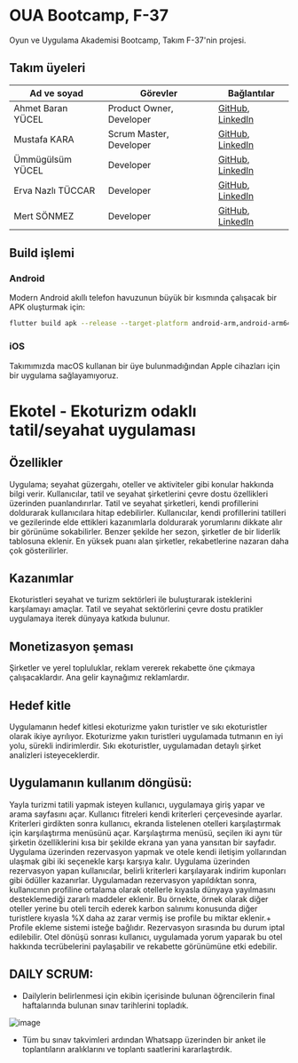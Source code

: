 # OUA Bootcamp, F-37

Oyun ve Uygulama Akademisi Bootcamp, Takım F-37'nin projesi.

## Takım üyeleri

| Ad ve soyad       | Görevler                 | Bağlantılar                                                                                                  |
| ----------------- | ------------------------ | ------------------------------------------------------------------------------------------------------------ |
| Ahmet Baran YÜCEL | Product Owner, Developer | [GitHub](https://github.com/abyucel), [LinkedIn](https://linkedin.com/in/abyucel)                            |
| Mustafa KARA      | Scrum Master, Developer  | [GitHub](https://github.com/Mustafaakaraa), [LinkedIn](https://linkedin.com/in/mustafakara0)                 |
| Ümmügülsüm YÜCEL  | Developer                | [GitHub](https://github.com/ummugulsumyucel), [LinkedIn](https://linkedin.com/in/ümmügülsüm-yücel-437510255) |
| Erva Nazlı TÜCCAR | Developer                | [GitHub](https://github.com/nazlii02), [LinkedIn](https://linkedin.com/in/erva-nazlı-tüccar-b7a800212)       |
| Mert SÖNMEZ       | Developer                | [GitHub](https://github.com/SnmzTony), [LinkedIn](https://linkedin.com/in/mert-sönmez-83b889246)             |

## Build işlemi

### Android

Modern Android akıllı telefon havuzunun büyük bir kısmında çalışacak bir APK oluşturmak için:

```sh
flutter build apk --release --target-platform android-arm,android-arm64
```

### iOS

Takımımızda macOS kullanan bir üye bulunmadığından Apple cihazları için bir uygulama sağlayamıyoruz.


# Ekotel - Ekoturizm odaklı tatil/seyahat uygulaması

## Özellikler

Uygulama; seyahat güzergahı, oteller ve aktiviteler gibi konular hakkında bilgi verir.
Kullanıcılar, tatil ve seyahat şirketlerini çevre dostu özellikleri üzerinden puanlandırırlar.
Tatil ve seyahat şirketleri, kendi profillerini doldurarak kullanıcılara hitap edebilirler.
Kullanıcılar, kendi profillerini tatilleri ve gezilerinde elde ettikleri kazanımlarla doldurarak yorumlarını dikkate alır bir görünüme sokabilirler.
Benzer şekilde her sezon, şirketler de bir liderlik tablosuna eklenir. En yüksek puanı alan şirketler, rekabetlerine nazaran daha çok gösterilirler.

## Kazanımlar
Ekoturistleri seyahat ve turizm sektörleri ile buluşturarak isteklerini karşılamayı amaçlar.
Tatil ve seyahat sektörlerini çevre dostu pratikler uygulamaya iterek dünyaya katkıda bulunur.

## Monetizasyon şeması
Şirketler ve yerel topluluklar, reklam vererek rekabette öne çıkmaya çalışacaklardır. Ana gelir kaynağımız reklamlardır.

## Hedef kitle
Uygulamanın hedef kitlesi ekoturizme yakın turistler ve sıkı ekoturistler olarak ikiye ayrılıyor.
Ekoturizme yakın turistleri uygulamada tutmanın en iyi yolu, sürekli indirimlerdir.
Sıkı ekoturistler, uygulamadan detaylı şirket analizleri isteyeceklerdir.

## Uygulamanın kullanım döngüsü:
Yayla turizmi tatili yapmak isteyen kullanıcı, uygulamaya giriş yapar ve arama sayfasını açar.
Kullanıcı fitreleri kendi kriterleri çerçevesinde ayarlar.
Kriterleri girdikten sonra kullanıcı, ekranda listelenen otelleri karşılaştırmak için karşılaştırma menüsünü açar.
Karşılaştırma menüsü, seçilen iki aynı tür şirketin özelliklerini kısa bir şekilde ekrana yan yana yansıtan bir sayfadır.
Uygulama üzerinden rezervasyon yapmak ve otele kendi iletişim yollarından ulaşmak gibi iki seçenekle karşı karşıya kalır.
Uygulama üzerinden rezervasyon yapan kullanıcılar, belirli kriterleri karşılayarak indirim kuponları gibi ödüller kazanırlar.
Uygulamadan rezervasyon yapıldıktan sonra, kullanıcının profiline ortalama olarak otellerle kıyasla dünyaya yayılmasını desteklemediği zararlı maddeler eklenir.
Bu örnekte, örnek olarak diğer oteller yerine bu oteli tercih ederek karbon salınımı konusunda diğer turistlere kıyasla %X daha az zarar vermiş ise profile bu miktar eklenir.+ Profile ekleme sistemi isteğe bağlıdır. Rezervasyon sırasında bu durum iptal edilebilir.
Otel dönüşü sonrası kullanıcı, uygulamada yorum yaparak bu otel hakkında tecrübelerini paylaşabilir ve rekabette görünümüne etki edebilir.


## DAILY SCRUM:
+ Dailylerin belirlenmesi için ekibin içerisinde bulunan öğrencilerin final haftalarında bulunan sınav tarihlerini topladık.

![image](https://github.com/abyucel/bootcamp-f37/assets/123782291/54a28874-39a1-4d0b-93bb-a6081e174040)

+ Tüm bu sınav takvimleri ardından Whatsapp üzerinden bir anket ile toplantıların aralıklarını ve toplantı saatlerini kararlaştırdık.



